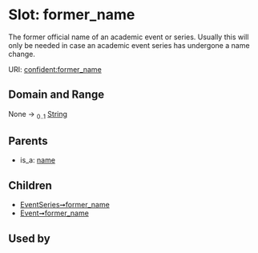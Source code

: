 
# Slot: former_name


The former official name of an academic event or series. Usually this will only be needed in case an academic event series has undergone a name change.

URI: [confident:former_name](https://raw.githubusercontent.com/TIBHannover/ConfIDent_schema/main/src/linkml/confident_schema.yaml#former_name)


## Domain and Range

None &#8594;  <sub>0..1</sub> [String](types/String.md)

## Parents

 *  is_a: [name](name.md)

## Children

 *  [EventSeries➞former_name](EventSeries_former_name.md)
 *  [Event➞former_name](Event_former_name.md)

## Used by

